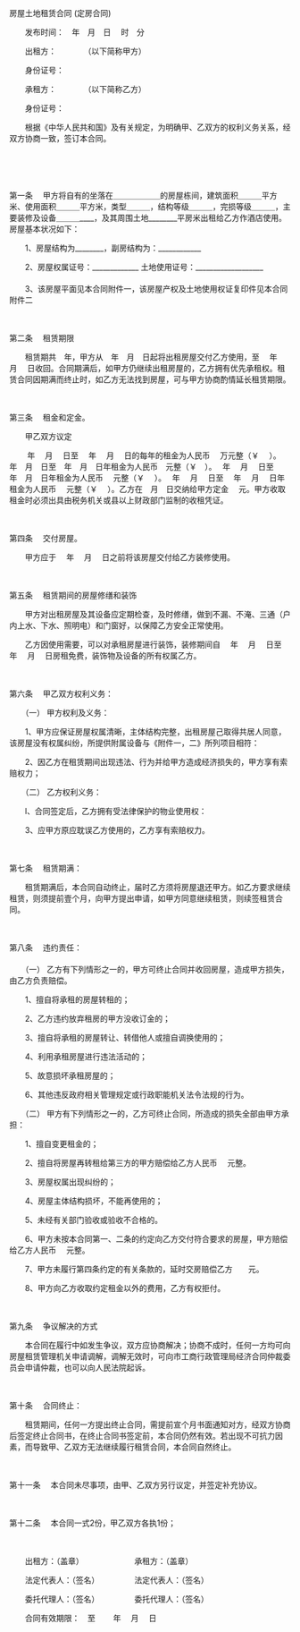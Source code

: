 



房屋土地租赁合同 (定房合同)



 

　　发布时间：　年　月　日　 时　分　　

　　出租方：　　　　（以下简称甲方）　

　　身份证号：

　　承租方：　　　　（以下简称乙方）　

　　身份证号：　　

　　根据《中华人民共和国》及有关规定，为明确甲、乙双方的权利义务关系，经双方协商一致，签订本合同。

　　

　　

第一条
　甲方将自有的坐落在＿＿＿＿＿＿的房屋栋间，建筑面积＿＿＿平方米、使用面积＿＿＿平方米，类型＿＿＿，结构等级＿＿＿，完损等级＿＿＿，主要装修及设备＿＿＿____，及其周围土地________平房米出租给乙方作酒店使用。房屋基本状况如下：

　　1、房屋结构为________，副房结构为：____________

　　2、房屋权属证号：_____________ 土地使用证号：___________________

　　3、该房屋平面见本合同附件一，该房屋产权及土地使用权证复印件见本合同附件二

　　

第二条
　租赁期限

　　租赁期共　年，甲方从　年　月　日起将出租房屋交付乙方使用，至　 年　 月　 日收回。合同期满后，如甲方仍继续出租房屋的，乙方拥有优先承租权。租赁合同因期满而终止时，如乙方无法找到房屋，可与甲方协商酌情延长租赁期限。

　　

第三条
　租金和定金。

　　甲乙双方议定　

　　 年　 月　 日至　 年　 月　 日的每年的租金为人民币　 万元整（￥　 ）。　年　月　日至　年　月　日年租金为人民币　元整（￥　）。　 年　 月　 日至　 年　月　日年租金为人民币　 元整（￥　 ）。　 年　 月　 日至　 年　 月　 日年租金为人民币　 元整（￥　 ）。乙方在　月　日交纳给甲方定金　 元。甲方收取租金时必须出具由税务机关或县以上财政部门监制的收租凭证。

　　

第四条
　交付房屋。

　　甲方应于　 年　 月　 日之前将该房屋交付给乙方装修使用。

　　

第五条
　租赁期间的房屋修缮和装饰

　　甲方对出租房屋及其设备应定期检查，及时修缮，做到不漏、不淹、三通（户内上水、下水、照明电）和门窗好，以保障乙方安全正常使用。

　　乙方因使用需要，可以对承租房屋进行装饰，装修期间自　 年　 月　 日至　 年　 月　 日房租免费，装饰物及设备的所有权属乙方。

　　

第六条
　甲乙双方权利义务：

　　（一） 甲方权利及义务：

　　1、甲方应保证房屋权属清晰，主体结构完整，出租房屋己取得共居人同意，该房屋没有权属纠纷，所提供附属设备与《附件一，二》所列项目相符：

　　2、因乙方在租赁期间出现违法、行为并给甲方造成经济损失的，甲方享有索赔权力；

　　（二） 乙方权利义务：

　　l、合同签定后，乙方拥有受法律保护的物业使用权：

　　3、应甲方原应耽误乙方使用的，乙方享有索赔权力。

　　

第七条
　租赁期满：

　　租赁期满后，本合同自动终止，届时乙方须将房屋退还甲方。如乙方要求继续租赁，则须提前壹个月，向甲方提出申请，如甲方同意继续租赁，则续签租赁合同。

　　

第八条
　违约责任：

　　（一） 乙方有下列情形之一的，甲方可终止合同并收回房屋，造成甲方损失，由乙方负责赔偿。

　　1、擅自将承租的房屋转租的；

　　2、乙方违约放弃租房的甲方没收订金的；

　　3、擅自将承租的房屋转让、转借他人或擅自调换使用的；

　　4、利用承租房屋进行违法活动的；

　　5、故意损坏承租房屋的；

　　6、其他违反政府相关管理规定或行政职能机关法令法规的行为。

　　（二） 甲方有下列情形之一的，乙方可终止合同，所造成的损失全部由甲方承担：

　　1、擅自变更租金的；

　　2、擅自将房屋再转租给第三方的甲方赔偿给乙方人民币　 元整。

　　3、房屋权属出现纠纷的；

　　4、房屋主体结构损坏，不能再使用的；

　　5、未经有关部门验收或验收不合格的。

　　6、甲方未按本合同第一、二条的约定向乙方交付符合要求的房屋，甲方赔偿给乙方人民币　 元整。

　　7、甲方未履行第四条约定的有关条款的，延时交房赔偿乙方　　元。

　　8、甲方向乙方收取约定租金以外的费用，乙方有权拒付。

　　

第九条
　争议解决的方式

　　本合同在履行中如发生争议，双方应协商解决；协商不成时，任何一方均可向房屋租赁管理机关申请调解，调解无效时，可向市工商行政管理局经济合同仲裁委员会申请仲裁，也可以向人民法院起诉。

　　

第十条
　合同终止：

　　租赁期间，任何一方提出终止合同，需提前宣个月书面通知对方，经双方协商后签定终止合同书，在终止合同书签定前，本合同仍然有效。若出现不可抗力因素，而导致甲、乙双方无法继续履行租赁合同，本合同自然终止。

　　

第十一条
　本合同未尽事项，由甲、乙双方另行议定，并签定补充协议。

　　

第十二条
　本合同一式2份，甲乙双方各执1份；

　　

　　出租方：（盖章）　　　　　　　承租方：（盖章）　　

　　法定代表人：（签名）　　　　　法定代表人：（签名）　　

　　委托代理人：（签名）　　　　　委托代理人：（签名）　　

　　合同有效期限：　至　　 年 　月 　日